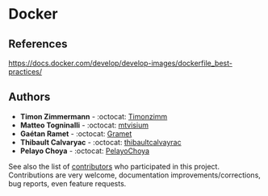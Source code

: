 # Docker

## References
https://docs.docker.com/develop/develop-images/dockerfile_best-practices/

## Authors
* **Timon Zimmermann** - :octocat: [Timonzimm](https://github.com/Timonzimm)
* **Matteo Togninalli** - :octocat: [mtvisium](https://github.com/mtvisium)
* **Gaétan Ramet** - :octocat: [Gramet](https://github.com/Gramet)
* **Thibault Calvaryac** - :octocat: [thibaultcalvayrac](https://github.com/thibaultcalvayrac)
* **Pelayo Choya** - :octocat: [PelayoChoya](https://github.com/PelayoChoya)

See also the list of [contributors](https://github.com/VisiumCH/docker/contributors) who participated in this project.
Contributions are very welcome, documentation improvements/corrections, bug reports, even feature requests.
